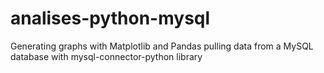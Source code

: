 # analises-python-mysql
Generating graphs with Matplotlib and Pandas pulling data from a MySQL database with mysql-connector-python library
